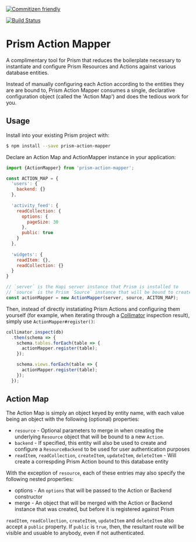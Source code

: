 [![Commitizen friendly](https://img.shields.io/badge/commitizen-friendly-brightgreen.svg)](http://commitizen.github.io/cz-cli/)

[![Build Status](https://travis-ci.org/optics-team/prism-action-mapper.svg?branch=master)](https://travis-ci.org/optics-team/prism-action-mapper)

# Prism Action Mapper

A complimentary tool for Prism that reduces the boilerplate necessary to instantiate and configure Prism Resources and Actions against various database entities.

Instead of manually configuring each Action according to the entities they are are bound to, Prism Action Mapper consumes a single, declarative configuration object (called the 'Action Map') and does the tedious work for you.

## Usage

Install into your existing Prism project with:

```bash
$ npm install --save prism-action-mapper
```

Declare an Action Map and ActionMapper instance in your application:

```javascript
import {ActionMapper} from 'prism-action-mapper';

const ACTION_MAP = {
  'users': {
    backend: {}
  },
  
  'activity_feed': {
    readCollection: {
      options: {
        pageSize: 30
      },
      public: true
    }
  },
  
  'widgets': {
    readItem: {},
    readCollection: {}
  }
}

// `server` is the Hapi server instance that Prism is installed to
// `source` is the Prism `Source` instance that will be bound to created Actions
const actionMapper = new ActionMapper(server, source, ACITON_MAP);
```

Then, instead of directly instatiating Prism Actions and configuring them yourself (for example, when iterating through a [Collimator](https://github.com/radify/collimator) inspection result), simply use `ActionMapper#register()`:

```javascript
collimator.inspect(db)
  .then(schema => {
    schema.tables.forEach(table => {
      actionMapper.register(table);
    });

    schema.views.forEach(table => {
      actionMapper.register(table);
    });
  });
```

## Action Map

The Action Map is simply an object keyed by entity name, with each value being an object with the following (optional) properties:

- `resource` - Optional parameters to merge in when creating the underlying `Resource` object that will be bound to a new `Action`.
- `backend` - If specified, this entity will also be used to create and configure a `ResourceBackend` to be used for user authentication purposes
- `readItem`, `readCollection`, `createItem`, `updateItem`, `deleteItem` - Will create a correspding Prism Action bound to this database entity

With the exception of `resource`, each of these entries may also specify the following nested properties:
  - options - An `options` that will be passed to the Action or Backend constructor
  - merge - An object that will be merged with the Action or Backend instance that was created, but before it is registered against Prism

`readItem`, `readCollection`, `createItem`, `updateItem` and `deleteItem` also accept a `public` property. If `public` is `true`, then, the resultant route will be visible and usuable to anybody, even if not authenticated.

